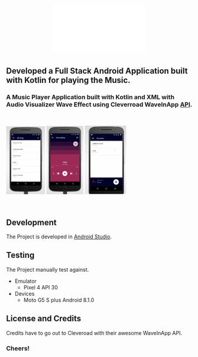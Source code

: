 <h1 align="center">
	<img
		width="250"
		src="https://github.com/abhinavjain20/Android/blob/master/Echo/app/src/main/res/drawable/echo_logo.png?raw=true">
</h1>

## Developed a Full Stack Android Application built with Kotlin for playing the Music.

### A Music Player Application built with Kotlin and XML with Audio Visualizer Wave Effect using Cleverroad WaveInApp [API](https://github.com/Cleveroad/WaveInApp).
<br/>
<p float = "left">
<img src="https://github.com/abhinavjain20/Android/blob/master/Echo/screenshot_1.PNG?raw=true" width="105" /> 
<img src="https://github.com/abhinavjain20/Android/blob/master/Echo/screenshot_3.PNG?raw=true" width="100" />
<img src="https://github.com/abhinavjain20/Android/blob/master/Echo/screenshot_4.PNG?raw=true" width="112" />
</p>
<br/>

## Development 
The Project is developed in [Android Studio](https://developer.android.com/studio).<br/>

## Testing 
The Project manually test against.
* Emulator
  * Pixel 4 API 30 
* Devices 
  * Moto G5 S plus Android 8.1.0<br/>

## License and Credits
Credits have to go out to Cleveroad with their awesome WaveInApp API.<br/>

### Cheers! 
